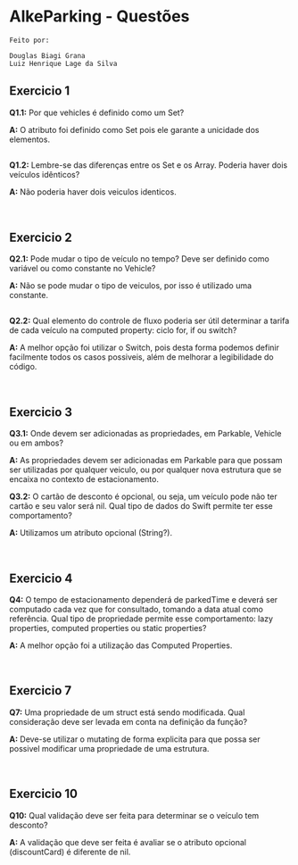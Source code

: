 # AlkeParking - Questões
```
Feito por:

Douglas Biagi Grana
Luiz Henrique Lage da Silva
```

## Exercicio 1

**Q1.1:** Por que vehicles é definido como um Set?

**A:** O atributo foi definido como Set pois ele garante a unicidade dos elementos.

##

**Q1.2:** Lembre-se das diferenças entre os Set e os Array. Poderia haver dois veículos idênticos?

**A:** Não poderia haver dois veiculos identicos.

&nbsp;

## Exercicio 2

**Q2.1:** Pode mudar o tipo de veículo no tempo? Deve ser definido como variável ou como constante no Vehicle?

**A:** Não se pode mudar o tipo de veiculos, por isso é utilizado uma constante.

##

**Q2.2:** Qual elemento do controle de fluxo poderia ser útil determinar a tarifa de cada veículo na computed property: ciclo for, if ou switch?

**A:** A melhor opção foi utilizar o Switch, pois desta forma podemos definir facilmente todos os casos possiveis, além de melhorar a legibilidade do código.

&nbsp;

## Exercicio 3

**Q3.1:** Onde devem ser adicionadas as propriedades, em Parkable, Vehicle ou em ambos?

**A:** As propriedades devem ser adicionadas em Parkable para que possam ser utilizadas por qualquer veiculo, ou por qualquer nova estrutura que se encaixa no contexto de estacionamento.

**Q3.2:** O cartão de desconto é opcional, ou seja, um veículo pode não ter cartão e seu valor será nil. Qual tipo de dados do Swift permite ter esse comportamento?

**A:** Utilizamos um atributo opcional (String?).

&nbsp;

## Exercicio 4

**Q4:** O tempo de estacionamento dependerá de parkedTime e deverá ser computado cada vez que for consultado, tomando a data atual como referência. Qual tipo de propriedade permite esse comportamento: lazy properties, computed properties ou static properties?

**A:** A melhor opção foi a utilização das Computed Properties.

&nbsp;

## Exercicio 7

**Q7:** Uma propriedade de um struct está sendo modificada. Qual consideração deve ser levada em conta na definição da função?

**A:** Deve-se utilizar o mutating de forma explicita para que possa ser possivel modificar uma propriedade de uma estrutura.

&nbsp;

## Exercicio 10

**Q10:** Qual validação deve ser feita para determinar se o veículo tem desconto?

**A:** A validação que deve ser feita é avaliar se o atributo opcional (discountCard) é diferente de nil.
